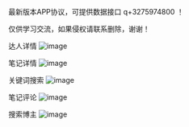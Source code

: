 最新版本APP协议，可提供数据接口  q+3275974800 ！

仅供学习交流，如果侵权请联系删除，谢谢！

达人详情
![image](https://user-images.githubusercontent.com/112620601/196147237-11417f27-58c6-44b9-bcc5-eb0e98ee75ac.png)

笔记详情
![image](https://user-images.githubusercontent.com/112620601/196147280-da6950ab-d6a1-4de6-b26d-b7a943307c63.png)

关键词搜索
![image](https://user-images.githubusercontent.com/112620601/196147389-764b5947-4c37-4d2a-9fea-ad27a6578435.png)


笔记评论
![image](https://user-images.githubusercontent.com/112620601/196147531-75403efe-d21e-4dd8-9193-aed551ef48ba.png)

搜索博主
![image](https://user-images.githubusercontent.com/112620601/196147677-b1a98e82-1555-44ac-8f75-368460c6ae44.png)

